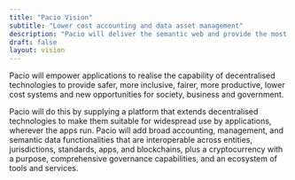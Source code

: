 ```yaml
---
title: "Pacio Vision"
subtitle: "Lower cost accounting and data asset management"
description: "Pacio will deliver the semantic web and provide the most significant advance in accounting and management since the invention of double entry bookkeeping 500 years ago."
draft: false
layout: vision
---
```


Pacio will empower applications to realise the capability of decentralised technologies to provide safer, more inclusive, fairer, more productive, lower cost systems and new opportunities for society, business and government.

Pacio will do this by supplying a platform that extends decentralised technologies to make them suitable for widespread use by applications, wherever the apps run. Pacio will add broad accounting, management, and semantic data functionalities that are interoperable across entities, jurisdictions, standards, apps, and blockchains, plus a cryptocurrency with a purpose, comprehensive governance capabilities, and an ecosystem of tools and services.